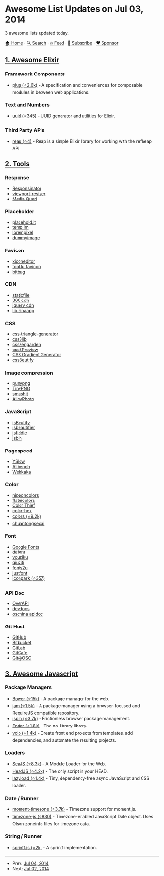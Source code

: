 # Awesome List Updates on Jul 03, 2014

3 awesome lists updated today.

[🏠 Home](/README.md) · [🔍 Search](https://www.trackawesomelist.com/search/) · [🔥 Feed](https://www.trackawesomelist.com/rss.xml) · [📮 Subscribe](https://trackawesomelist.us17.list-manage.com/subscribe?u=d2f0117aa829c83a63ec63c2f&id=36a103854c) · [❤️  Sponsor](https://github.com/sponsors/theowenyoung)



## [1. Awesome Elixir](/content/h4cc/awesome-elixir/README.md)

### Framework Components

*   [plug (⭐2.6k)](https://github.com/elixir-lang/plug) - A specification and conveniences for composable modules in between web applications.

### Text and Numbers

*   [uuid (⭐345)](https://github.com/zyro/elixir-uuid) - UUID generator and utilities for Elixir.

### Third Party APIs

*   [reap (⭐4)](https://github.com/Raynes/reap) - Reap is a simple Elixir library for working with the refheap API.

## [2. Tools](/content/lvwzhen/tools/README.md)

### Response

*   [Responsinator](http://www.responsinator.com/)
*   [viewport-resizer](http://lab.maltewassermann.com/viewport-resizer/)
*   [Media Queri](http://mediaqueri.es/)

### Placeholder

*   [placehold.it](http://placehold.it/)
*   [temp.im](http://temp.im/)
*   [lorempixel](http://lorempixel.com/)
*   [dummyimage](http://dummyimage.com/)

### Favicon

*   [xiconeditor](http://www.xiconeditor.com/)
*   [tool.lu favicon](http://tool.lu/favicon/)
*   [bitbug](http://www.bitbug.net/)

### CDN

*   [staticfile](http://www.staticfile.org/)
*   [360 cdn](http://libs.useso.com/)
*   [jquery cdn](http://code.jquery.com/)
*   [lib.sinaapp](http://lib.sinaapp.com/)

### CSS

*   [css-triangle-generator](http://apps.eky.hk/css-triangle-generator/zh-hant)
*   [css3lib](http://css3lib.alloyteam.com/)
*   [csszengarden](http://www.csszengarden.com/)
*   [css3Preview](http://www.css88.com/tool/css3Preview/)
*   [CSS Gradient Generator](http://www.colorzilla.com/gradient-editor/)
*   [cssBeutify](http://tool.lu/css/)

### Image compression

*   [punypng](http://www.punypng.com/)
*   [TinyPNG](https://tinypng.com)
*   [smushit](http://www.smushit.com/ysmush.it/)
*   [AlloyPhoto](http://alloyteam.github.io/AlloyPhoto/)

### JavaScript

*   [jsBeutify](http://tool.lu/js/)
*   [jsbeautifier](http://jsbeautifier.org/)
*   [jsfiddle](http://jsfiddle.net/)
*   [jsbin](http://jsbin.com/)

### Pagespeed

*   [YSlow](https://addons.mozilla.org/zh-cn/firefox/addon/yslow/)
*   [Alibench](http://alibench.com/)
*   [Webkaka](http://pagespeed.webkaka.com/)

### Color

*   [nipponcolors](http://nipponcolors.com/)
*   [flatuicolors](http://flatuicolors.com/)
*   [Color Thief](http://lokeshdhakar.com/projects/color-thief/)
*   [color-hex](http://www.color-hex.com/)
*   [colors (⭐9.2k)](https://github.com/mrmrs/colors)
*   [chuantongsecai](http://ylbook.com/cms/web/chuantongsecai/chuantongsecai.htm)

### Font

*   [Google Fonts](https://www.google.com/fonts)
*   [dafont](http://www.dafont.com/)
*   [youziku](http://www.youziku.com/)
*   [qiuziti](http://www.qiuziti.com/)
*   [fonts2u](http://www.fonts2u.com/index.html)
*   [justfont](http://www.justfont.com/)
*   [iconpark (⭐357)](https://github.com/lvwzhen/iconpark)

### API Doc

*   [OverAPI](http://overapi.com/)
*   [devdocs](http://devdocs.io/)
*   [oschina apidoc](http://tool.oschina.net/apidocs)

### Git Host

*   [GitHub](https://github.com/)
*   [Bitbucket](https://bitbucket.org/)
*   [GitLab](https://about.gitlab.com/)
*   [GitCafe](https://gitcafe.com/)
*   [Git@OSC](http://git.oschina.net/)

## [3. Awesome Javascript](/content/sorrycc/awesome-javascript/README.md)

### Package Managers

*   [Bower (⭐15k)](https://github.com/bower/bower) - A package manager for the web.
*   [jam (⭐1.5k)](https://github.com/caolan/jam) - A package manager using a browser-focused and RequireJS compatible repository.
*   [jspm (⭐3.7k)](https://github.com/jspm/jspm-cli) - Frictionless browser package management.
*   [Ender (⭐1.8k)](https://github.com/ender-js/Ender) - The no-library library.
*   [volo (⭐1.4k)](https://github.com/volojs/volo) - Create front end projects from templates, add dependencies, and automate the resulting projects.

### Loaders

*   [SeaJS (⭐8.3k)](https://github.com/seajs/seajs) - A Module Loader for the Web.
*   [HeadJS (⭐4.2k)](https://github.com/headjs/headjs) - The only script in your HEAD.
*   [lazyload (⭐1.4k)](https://github.com/rgrove/lazyload/) - Tiny, dependency-free async JavaScript and CSS loader.

### Date / Runner

*   [moment-timezone (⭐3.7k)](https://github.com/moment/moment-timezone) - Timezone support for moment.js.
*   [timezone-js (⭐830)](https://github.com/mde/timezone-js) - Timezone-enabled JavaScript Date object. Uses Olson zoneinfo files for timezone data.

### String / Runner

*   [sprintf.js (⭐2k)](https://github.com/alexei/sprintf.js) - A sprintf implementation.

---

- Prev: [Jul 04, 2014](/content/2014/07/04/README.md)
- Next: [Jul 02, 2014](/content/2014/07/02/README.md)